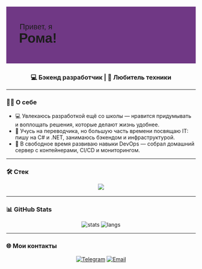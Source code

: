 <!-- Banner / Header -->
<p align="center">
  <img src="header.png" alt="banner" />
</p>

<h3 align="center">💻 Бэкенд разработчик | 🚀 Любитель техники</h3>

---

### 👨‍💻 О себе

- 💻 Увлекаюсь разработкой ещё со школы — нравится придумывать и воплощать решения, которые делают жизнь удобнее.
- 📖 Учусь на переводчика, но большую часть времени посвящаю IT: пишу на C# и .NET, занимаюсь бэкендом и инфраструктурой.
- 🚀 В свободное время развиваю навыки DevOps — собрал домашний сервер с контейнерами, CI/CD и мониторингом.

---

### 🛠️ Стек
<p align="center">
  <img src="https://skillicons.dev/icons?i=cs,dotnet,java,kotlin,linux,docker,git,github,gitlab,postgresql,sqlite,redis,html,css,rider,androidstudio,unity" />
</p>

---

### 📊 GitHub Stats
<p align="center">
  <img src="https://github-readme-stats.vercel.app/api?username=0ptiRus&show_icons=true&theme=tokyonight" alt="stats" height="160" />
  <img src="https://github-readme-stats.vercel.app/api/top-langs/?username=0ptiRus&layout=compact&theme=tokyonight" alt="langs" height="160" />
</p>

---

### 🌐 Мои контакты
<p align="center">
  <a href="https://t.me/neverdopart"><img src="https://img.icons8.com/?size=50&id=7xE9VDBMDtZ0&format=png&color=000000" alt="Telegram" /></a>
  <a href="mailto:tylerthecatoc@gmail.com"><img src="https://skillicons.dev/icons?i=gmail" alt="Email" /></a>
</p>

